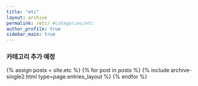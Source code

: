 ```yaml
---
title: "etc"
layout: archive
permalink: /etc/ #categories/etc
author_profile: true
sidebar_main: true
---
```


### 카테고리 추가 예정 ###

{% assign posts = site.etc %}
{% for post in posts %} {% include archive-single2.html type=page.entries_layout %} {% endfor %}

<!-- {% assign posts = site.categories.Cpp %}
{% for post in posts %} {% include archive-single2.html type=page.entries_layout %} {% endfor %} -->